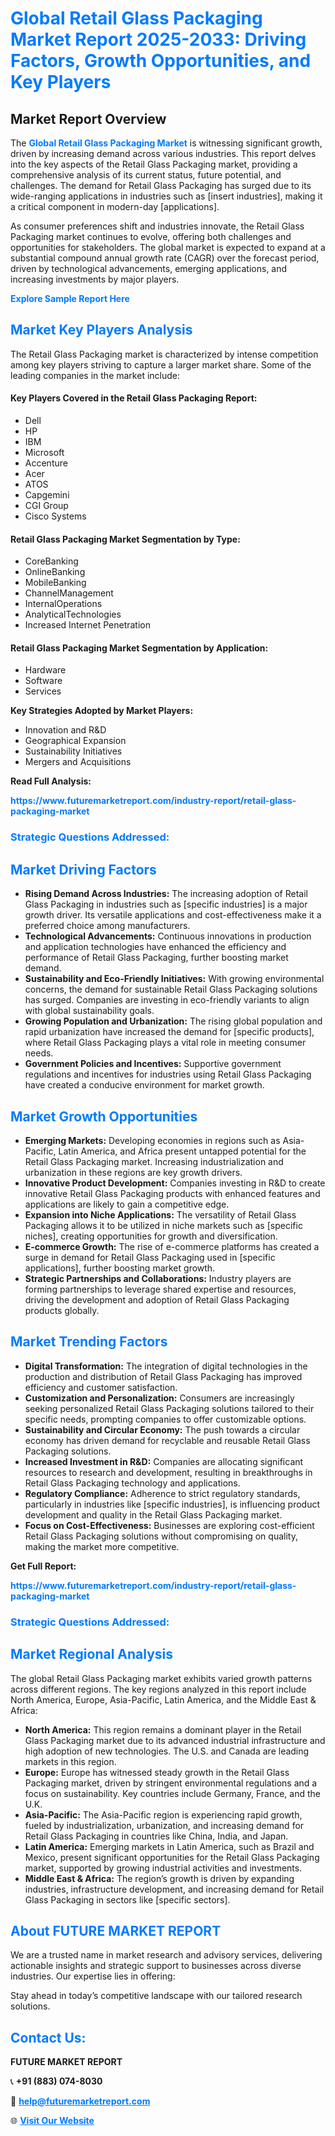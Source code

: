 <h1 style="color: #007BFF;">Global Retail Glass Packaging Market Report 2025-2033: Driving Factors, Growth Opportunities, and Key Players</h1>

<section id="overview">
<h2>Market Report Overview</h2>
<p>The <a href="https://www.futuremarketreport.com/industry-report/retail-glass-packaging-market" style="color: #007BFF; text-decoration: none;"><strong>Global Retail Glass Packaging Market</strong></a> is witnessing significant growth, driven by increasing demand across various industries. This report delves into the key aspects of the Retail Glass Packaging market, providing a comprehensive analysis of its current status, future potential, and challenges. The demand for Retail Glass Packaging has surged due to its wide-ranging applications in industries such as [insert industries], making it a critical component in modern-day [applications].</p>
<p>As consumer preferences shift and industries innovate, the Retail Glass Packaging market continues to evolve, offering both challenges and opportunities for stakeholders. The global market is expected to expand at a substantial compound annual growth rate (CAGR) over the forecast period, driven by technological advancements, emerging applications, and increasing investments by major players.</p>
</section>

<section id="overview">
<p><a href="https://www.futuremarketreport.com/request-sample/reportId=32212" style="color: #007BFF; text-decoration: none;"><strong>Explore Sample Report Here</strong></a></p>
</section>

<section id="key-players">
<h2 style="color: #007BFF;">Market Key Players Analysis</h2>
<p>The Retail Glass Packaging market is characterized by intense competition among key players striving to capture a larger market share. Some of the leading companies in the market include:</p>
<h4>Key Players Covered in the Retail Glass Packaging Report:</h4>
<ul><li>Dell</li><li>HP</li><li>IBM</li><li>Microsoft</li><li>Accenture</li><li>Acer</li><li>ATOS</li><li>Capgemini</li><li>CGI Group</li><li>Cisco Systems</li></ul>
<h4>Retail Glass Packaging Market Segmentation by Type:</h4>
<ul><li>CoreBanking</li><li>OnlineBanking</li><li>MobileBanking</li><li>ChannelManagement</li><li>InternalOperations</li><li>AnalyticalTechnologies</li><li>Increased Internet Penetration</li></ul>

<h4>Retail Glass Packaging Market Segmentation by Application:</h4>
<ul><li>Hardware</li><li>Software</li><li>Services</li></ul>
<p><strong>Key Strategies Adopted by Market Players:</strong></p>
<ul>
<li>Innovation and R&D</li>
<li>Geographical Expansion</li>
<li>Sustainability Initiatives</li>
<li>Mergers and Acquisitions</li>
</ul>
</section>

<section>
<p><strong>Read Full Analysis: </strong></p><a href="https://www.futuremarketreport.com/industry-report/retail-glass-packaging-market" style="color: #007BFF; text-decoration: none;"><strong>https://www.futuremarketreport.com/industry-report/retail-glass-packaging-market</strong></a>
<h3 style="color: #007BFF;">Strategic Questions Addressed:</h3>
</section>

<section id="driving-factors">
<h2 style="color: #007BFF;">Market Driving Factors</h2>
<ul>
<li><strong>Rising Demand Across Industries:</strong> The increasing adoption of Retail Glass Packaging in industries such as [specific industries] is a major growth driver. Its versatile applications and cost-effectiveness make it a preferred choice among manufacturers.</li>
<li><strong>Technological Advancements:</strong> Continuous innovations in production and application technologies have enhanced the efficiency and performance of Retail Glass Packaging, further boosting market demand.</li>
<li><strong>Sustainability and Eco-Friendly Initiatives:</strong> With growing environmental concerns, the demand for sustainable Retail Glass Packaging solutions has surged. Companies are investing in eco-friendly variants to align with global sustainability goals.</li>
<li><strong>Growing Population and Urbanization:</strong> The rising global population and rapid urbanization have increased the demand for [specific products], where Retail Glass Packaging plays a vital role in meeting consumer needs.</li>
<li><strong>Government Policies and Incentives:</strong> Supportive government regulations and incentives for industries using Retail Glass Packaging have created a conducive environment for market growth.</li>
</ul>
</section>

<section id="growth-opportunities">
<h2 style="color: #007BFF;">Market Growth Opportunities</h2>
<ul>
<li><strong>Emerging Markets:</strong> Developing economies in regions such as Asia-Pacific, Latin America, and Africa present untapped potential for the Retail Glass Packaging market. Increasing industrialization and urbanization in these regions are key growth drivers.</li>
<li><strong>Innovative Product Development:</strong> Companies investing in R&D to create innovative Retail Glass Packaging products with enhanced features and applications are likely to gain a competitive edge.</li>
<li><strong>Expansion into Niche Applications:</strong> The versatility of Retail Glass Packaging allows it to be utilized in niche markets such as [specific niches], creating opportunities for growth and diversification.</li>
<li><strong>E-commerce Growth:</strong> The rise of e-commerce platforms has created a surge in demand for Retail Glass Packaging used in [specific applications], further boosting market growth.</li>
<li><strong>Strategic Partnerships and Collaborations:</strong> Industry players are forming partnerships to leverage shared expertise and resources, driving the development and adoption of Retail Glass Packaging products globally.</li>
</ul>
</section>

<section id="trending-factors">
<h2 style="color: #007BFF;">Market Trending Factors</h2>
<ul>
<li><strong>Digital Transformation:</strong> The integration of digital technologies in the production and distribution of Retail Glass Packaging has improved efficiency and customer satisfaction.</li>
<li><strong>Customization and Personalization:</strong> Consumers are increasingly seeking personalized Retail Glass Packaging solutions tailored to their specific needs, prompting companies to offer customizable options.</li>
<li><strong>Sustainability and Circular Economy:</strong> The push towards a circular economy has driven demand for recyclable and reusable Retail Glass Packaging solutions.</li>
<li><strong>Increased Investment in R&D:</strong> Companies are allocating significant resources to research and development, resulting in breakthroughs in Retail Glass Packaging technology and applications.</li>
<li><strong>Regulatory Compliance:</strong> Adherence to strict regulatory standards, particularly in industries like [specific industries], is influencing product development and quality in the Retail Glass Packaging market.</li>
<li><strong>Focus on Cost-Effectiveness:</strong> Businesses are exploring cost-efficient Retail Glass Packaging solutions without compromising on quality, making the market more competitive.</li>
</ul>
</section>

<section>
<p><strong>Get Full Report: </strong></p><a href="https://www.futuremarketreport.com/industry-report/retail-glass-packaging-market" style="color: #007BFF; text-decoration: none;"><strong>https://www.futuremarketreport.com/industry-report/retail-glass-packaging-market</strong></a>
<h3 style="color: #007BFF;">Strategic Questions Addressed:</h3>
</section>


<section id="regional-analysis">
<h2 style="color: #007BFF;">Market Regional Analysis</h2>
<p>The global Retail Glass Packaging market exhibits varied growth patterns across different regions. The key regions analyzed in this report include North America, Europe, Asia-Pacific, Latin America, and the Middle East & Africa:</p>
<ul>
<li><strong>North America:</strong> This region remains a dominant player in the Retail Glass Packaging market due to its advanced industrial infrastructure and high adoption of new technologies. The U.S. and Canada are leading markets in this region.</li>
<li><strong>Europe:</strong> Europe has witnessed steady growth in the Retail Glass Packaging market, driven by stringent environmental regulations and a focus on sustainability. Key countries include Germany, France, and the U.K.</li>
<li><strong>Asia-Pacific:</strong> The Asia-Pacific region is experiencing rapid growth, fueled by industrialization, urbanization, and increasing demand for Retail Glass Packaging in countries like China, India, and Japan.</li>
<li><strong>Latin America:</strong> Emerging markets in Latin America, such as Brazil and Mexico, present significant opportunities for the Retail Glass Packaging market, supported by growing industrial activities and investments.</li>
<li><strong>Middle East & Africa:</strong> The region’s growth is driven by expanding industries, infrastructure development, and increasing demand for Retail Glass Packaging in sectors like [specific sectors].</li>
</ul>
</section>

<footer>
<h2 style="color: #007BFF;">About FUTURE MARKET REPORT</h2>
<p>We are a trusted name in market research and advisory services, delivering actionable insights and strategic support to businesses across diverse industries. Our expertise lies in offering:</p>

<p>Stay ahead in today’s competitive landscape with our tailored research solutions.</p>

<h2 style="color: #007BFF;">Contact Us:</h2>
<p><strong>FUTURE MARKET REPORT</strong></p>
<p>📞 <strong>+91 (883) 074-8030</strong></p>
<p>📧 <strong><a href="mailto:help@futuremarketreport.com" style="color: #007BFF;">help@futuremarketreport.com</a></strong></p>
<p>🌐 <strong><a href="https://www.futuremarketreport.com/" style="color: #007BFF;">Visit Our Website</a></strong></p>
</footer>
